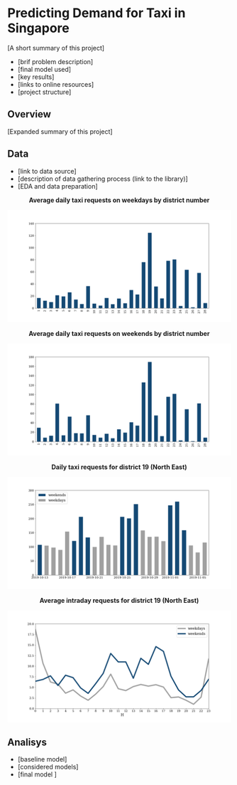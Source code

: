 # Predicting Demand for Taxi in Singapore

[A short summary of this project]
* [brif problem description]
* [final model used]
* [key results]
* [links to online resources]
* [project structure]

## Overview

[Expanded summary of this project]

## Data

* [link to data source]
* [description of data gathering process (link to the library)]
* [EDA and data preparation]

<p align='center'><b>Average daily taxi requests on weekdays by district number</b></p>

![Image 1](/img/avg_pax_per_weekday.png)

<p align='center'><b>Average daily taxi requests on weekends by district number</b></p>

![Image 2](/img/avg_pax_per_weekend.png)

<p align='center'><b>Daily taxi requests for district 19 (North East)</b></p>

![Image 1](/img/dist19_avg_pax_per_day.png)

<p align='center'><b>Average intraday requests for district 19 (North East)</b></p>

![Image 2](/img/dist19_intraday.png)

## Analisys

- [baseline model]
- [considered models]
- [final model ]

## 
